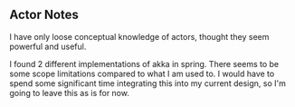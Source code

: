 Actor Notes
-----

I have only loose conceptual knowledge of actors, thought they seem powerful and useful.

I found 2 different implementations of akka in spring.  There seems to be some scope limitations compared to 
what I am used to.  I would have to spend some significant time integrating this into my current design, so I'm going to leave this
as is for now.  